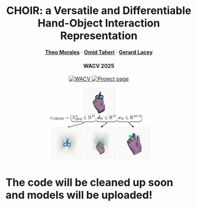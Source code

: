 <br />
<p align="center">
  <h1 align="center">CHOIR: a Versatile and Differentiable Hand-Object Interaction Representation</h1>
  <p align="center">
    <a href="https://theomorales.com"><strong>Theo Morales</strong></a>
    ·
    <a href="https://otaheri.github.io/"><strong>Omid Taheri</strong></a>
    ·
    <a href="https://www.maynoothuniversity.ie/faculty-science-engineering/our-people/gerard-lacey"><strong>Gerard Lacey</strong></a>
  </p>
  <h4 align="center">WACV 2025</h4>

  <p align="center">
    <!-- <a href="https://pytorch.org/get-started/locally/"><img alt="PyTorch" src="https://img.shields.io/badge/PyTorch-ee4c2c?logo=pytorch&logoColor=white"></a><br><br> -->
    <a href='https://arxiv.org/abs/2409.16855'>
      <img src='https://img.shields.io/badge/Paper-WACV-green?style=flat&logo=arxiv&logoWidth=20&logoColor=white&labelColor=94DD15&color=66cc00' alt='WACV'>
    </a>
    <a href='https://theomorales.com/CHOIR'>
      <img src='https://img.shields.io/badge/Project-Page-blue?style=flat&labelColor=f47983&color=ce4630' alt='Project page'>
    </a>
  </p>
  <p align="center">
    <img src="docs/static/images/CHOIR_teaser.mp4.gif"" alt="CHOIR teaser" width="70%">
  </p>
</p>


<h1>The code will be cleaned up soon and models will be uploaded!</h1>
